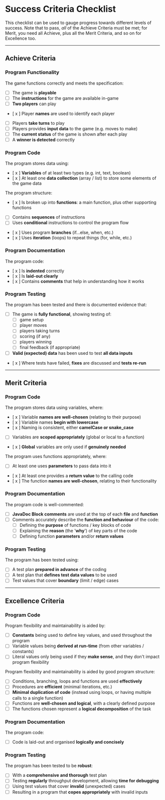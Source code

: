 # Success Criteria Checklist

This checklist can be used to gauge progress towards different levels of success. Note that to pass, *all* of the Achieve Criteria must be met; for Merit, you need all Achieve, plus all the Merit Criteria, and so on for Excellence too.

---

## Achieve Criteria

### Program Functionality

The game functions correctly and meets the specification:
- [ ] The game is **playable**
- [ ] The **instructions** for the game are available in-game
- [ ] **Two players** can play
- [ x ] Player **names** are used to identify each player
- [ ] Players **take turns** to play
- [ ] Players provides **input data** to the game (e.g. moves to make)
- [ ] The **current status** of the game is shown after each play
- [ ] A **winner is detected** correctly

### Program Code

The program stores data using:
- [ x ] **Variables** of at least two types (e.g. int, text, boolean)
- [ x ] At least one **data collection** (array / list) to store some elements of the game data

The program structure:
- [ x ] Is broken up into **functions**: a main function, plus other supporting functions 
- [ ] Contains **sequences** of instructions
- [ ] Uses **conditional** instructions to control the program flow
- [ x ] Uses program **branches** (if...else, when, etc.)
- [ x ] Uses **iteration** (loops) to repeat things (for, while, etc.)

### Program Documentation

The program code:
- [ x ] Is **indented** correctly
- [ x ] Is **laid-out clearly**
- [ x ] Contains **comments** that help in understanding how it works

### Program Testing

The program has been tested and there is documented evidence that:
- [ ] The game is **fully functional**, showing testing of:
  - [ ] game setup
  - [ ] player moves
  - [ ] players taking turns
  - [ ] scoring (if any)
  - [ ] players winning
  - [ ] final feedback (if appropriate)
- [ ] **Valid (expected) data** has been used to test **all data inputs**
- [ x ] Where tests have failed, **fixes** are discussed and **tests re-run**

---

## Merit Criteria

### Program Code

The program stores data using variables, where:
- [ x ] Variable **names are well-chosen** (relating to their purpose)
- [ x ] Variable names **begin with lowercase**
- [ x ] Naming is consistent, either **camelCase or snake_case**
- [ ] Variables are **scoped appropriately** (global or local to a function)
- [ x ] **Global** variables are only used if **genuinely needed**

The program uses functions appropriately, where:
- [ ] At least one uses **parameters** to pass data into it
- [ x ] At least one provides a **return value** to the calling code
- [ x ] The function **names are well-chosen**, relating to their functionality 

### Program Documentation

The program code is well-commented:
- [ ] **JavaDoc Block comments** are used at the top of each **file** and **function**
- [ ] Comments accurately describe the **function and behaviour** of the code:
  - [ ] Defining the **purpose** of functions / key blocks of code
  - [ ] Explaining the **reason** (the '**why**') of key parts of the code
  - [ ] Defining function **parameters** and/or **return values**

### Program Testing

The program has been tested using:
- [ ] A test plan **prepared in advance** of the coding
- [ ] A test plan that **defines test data values** to be used
- [ ] Test values that cover **boundary** (limit / edge) cases

---

## Excellence Criteria

### Program Code

Program flexibility and maintainability is aided by:
- [ ] **Constants** being used to define key values, and used throughout the program
- [ ] Variable values being **derived at run-time** (from other variables / constants)
- [ ] Literal values only being used if they **make sense**, and they don't impact program flexibility

Program flexibility and maintainability is aided by good program structure:
- [ ] Conditions, branching, loops and functions are used **effectively**
- [ ] Procedures are **efficient** (minimal iterations, etc.)
- [ ] **Minimal duplication of code** (instead using loops, or having multiple calls to a single function)
- [ ] Functions are **well-chosen and logical**, with a clearly defined purpose
- [ ] The functions chosen represent a **logical decomposition** of the task

### Program Documentation

The program code:
- [ ] Code is laid-out and organised **logically and concisely**

### Program Testing

The program has been tested to be **robust**:
- [ ] With a **comprehensive and thorough** test plan
- [ ] Testing **regularly** throughput development, allowing **time for debugging**
- [ ] Using test values that cover **invalid** (unexpected) cases
- [ ] Resulting in a program that **copes appropriately** with invalid inputs
